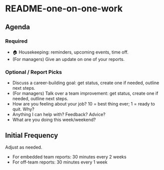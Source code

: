 # README-one-on-one-work

## Agenda

### Required

* 🏠 Housekeeping: reminders, upcoming events, time off.
* (For managers) Give an update on one of your reports.

### Optional / Report Picks

* Discuss a career-building goal: get status, create one if needed, outline next steps.
* (For managers) Talk over a team improvement: get status, create one if needed, outline next steps.
* How are you feeling about your job? 10 = best thing ever; 1 = ready to quit. Why?
* Anything I can help with? Feedback? Advice?
* What are you doing this week/weekend?

## Initial Frequency

Adjust as needed.

* For embedded team reports: 30 minutes every 2 weeks
* For off-team reports: 30 minutes every 1 week

